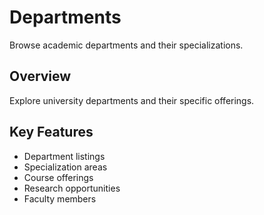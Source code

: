 # Departments

Browse academic departments and their specializations.

## Overview

Explore university departments and their specific offerings.

## Key Features

- Department listings
- Specialization areas
- Course offerings
- Research opportunities
- Faculty members
